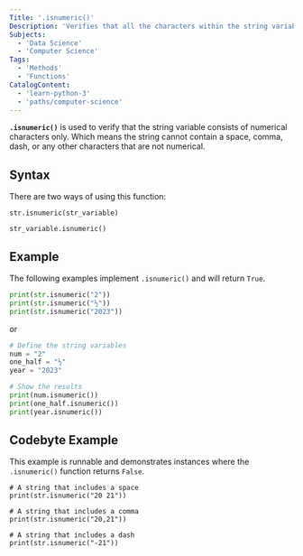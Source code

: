```yaml
---
Title: '.isnumeric()'
Description: 'Verifies that all the characters within the string variable are numeric.'
Subjects:
  - 'Data Science'
  - 'Computer Science'
Tags:
  - 'Methods'
  - 'Functions'
CatalogContent:
  - 'learn-python-3'
  - 'paths/computer-science'
---
```


**`.isnumeric()`** is used to verify that the string variable consists of numerical characters only. Which means the string cannot contain a space, comma, dash, or any other characters that are not numerical.

## Syntax

There are two ways of using this function:

```pseudo
str.isnumeric(str_variable)

str_variable.isnumeric()
```

## Example

The following examples implement `.isnumeric()` and will return `True`.

```python
print(str.isnumeric("2"))
print(str.isnumeric("½"))
print(str.isnumeric("2023"))
```

or

```python
# Define the string variables
num = "2"
one_half = "½"
year = "2023"

# Show the results
print(num.isnumeric())
print(one_half.isnumeric())
print(year.isnumeric())
```

## Codebyte Example

This example is runnable and demonstrates instances where the `.isnumeric()` function returns `False`.

```codebyte/python
# A string that includes a space
print(str.isnumeric("20 21"))

# A string that includes a comma
print(str.isnumeric("20,21"))

# A string that includes a dash
print(str.isnumeric("-21"))
```
